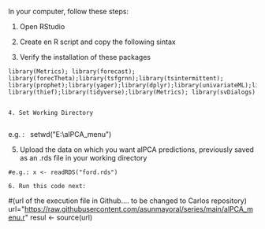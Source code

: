 In your computer, follow these steps:
1. Open RStudio
2. Create en R script and copy the following sintax
   
3. Verify the installation of these packages
   
```
library(Metrics); library(forecast); library(forecTheta);library(tsfgrnn);library(tsintermittent); 
library(prophet);library(yager);library(dplyr);library(univariateML);library(tseries);library(nnfor); library(thief);library(tidyverse);library(Metrics); library(svDialogs)


4. Set Working Directory
   
```
e.g. :   setwd("E:\\alPCA_menu")
 

5. Upload the data on which you want alPCA predictions, previously saved as an .rds file in your working directory

```
#e.g.: x <- readRDS("ford.rds")

6. Run this code next:

```
#(url of the execution file in Github.... to be changed to Carlos repository)
url="https://raw.githubusercontent.com/asunmayoral/series/main/alPCA_menu.r"
resul <- source(url)

